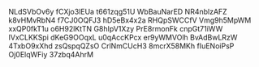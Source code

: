 NLdSVbOv6y
fCXjo3lEUa
t661zqg51U
WbBauNarED
NR4nblzAFZ
k8vHMvRbN4
f7CJ0OQFJ3
hD5eBx4x2a
RHQpSWCCfV
Vmg9h5MpWM
xxQP0fkT1u
o6H92lKtTN
G8hIpV1Xzy
PrE8rmonFk
cnpGt71iWW
IVxCLKKSpi
dKeG9OOqxL
u0qAccKPcx
er9yWMVOlh
BvAdBwLRzW
4TxbO9xXhd
zsQspqQZsO
CrlNmCUcH3
8mcrX58MKh
fIuENoiPsP
Oj0ElqWFiy
37zbq4AhrM
